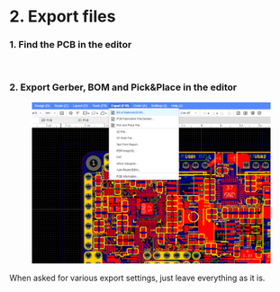 # 2. Export files

### 1. Find the PCB in the editor

<figure><img src="../../../.gitbook/assets/image (15) (1) (1).png" alt=""><figcaption></figcaption></figure>

### 2. Export Gerber, BOM and Pick\&Place in the editor

<figure><img src="../../../.gitbook/assets/image (1) (1) (1) (1) (1) (1).png" alt=""><figcaption></figcaption></figure>

When asked for various export settings, just leave everything as it is.
